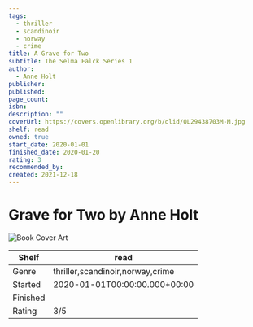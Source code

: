 ```yaml
---
tags:
  - thriller
  - scandinoir
  - norway
  - crime
title: A Grave for Two
subtitle: The Selma Falck Series 1
author:
  - Anne Holt
publisher: 
published: 
page_count: 
isbn: 
description: ""
coverUrl: https://covers.openlibrary.org/b/olid/OL29438703M-M.jpg
shelf: read
owned: true
start_date: 2020-01-01
finished_date: 2020-01-20
rating: 3
recommended_by: 
created: 2021-12-18
---
```


# Grave for Two by Anne Holt

![Book Cover Art](https://covers.openlibrary.org/b/olid/OL29438703M-M.jpg)

| Shelf | read |
| --- | --- |
| Genre | thriller,scandinoir,norway,crime |
| Started | 2020-01-01T00:00:00.000+00:00 |
| Finished |  |
| Rating | 3/5 |

